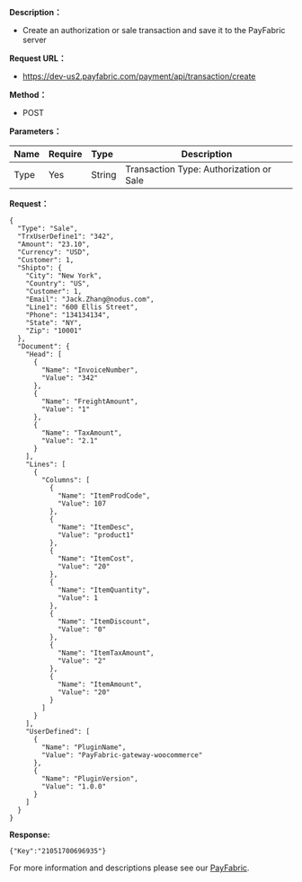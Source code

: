 **Description：** 

- Create an authorization or sale transaction and save it to the PayFabric server

**Request URL：** 
- https://dev-us2.payfabric.com/payment/api/transaction/create
  
**Method：**
- POST 

**Parameters：** 

|Name|Require|Type|Description|
|:----    |:---|:----- |-----   |
|Type |Yes  |String |Transaction Type: Authorization or Sale   |

**Request：** 
```
{
  "Type": "Sale",
  "TrxUserDefine1": "342",
  "Amount": "23.10",
  "Currency": "USD",
  "Customer": 1,
  "Shipto": {
    "City": "New York",
    "Country": "US",
    "Customer": 1,
    "Email": "Jack.Zhang@nodus.com",
    "Line1": "600 Ellis Street",
    "Phone": "134134134",
    "State": "NY",
    "Zip": "10001"
  },
  "Document": {
    "Head": [
      {
        "Name": "InvoiceNumber",
        "Value": "342"
      },
      {
        "Name": "FreightAmount",
        "Value": "1"
      },
      {
        "Name": "TaxAmount",
        "Value": "2.1"
      }
    ],
    "Lines": [
      {
        "Columns": [
          {
            "Name": "ItemProdCode",
            "Value": 107
          },
          {
            "Name": "ItemDesc",
            "Value": "product1"
          },
          {
            "Name": "ItemCost",
            "Value": "20"
          },
          {
            "Name": "ItemQuantity",
            "Value": 1
          },
          {
            "Name": "ItemDiscount",
            "Value": "0"
          },
          {
            "Name": "ItemTaxAmount",
            "Value": "2"
          },
          {
            "Name": "ItemAmount",
            "Value": "20"
          }
        ]
      }
    ],
    "UserDefined": [
      {
        "Name": "PluginName",
        "Value": "PayFabric-gateway-woocommerce"
      },
      {
        "Name": "PluginVersion",
        "Value": "1.0.0"
      }
    ]
  }
} 
```

 **Response:**
``` 
{"Key":"21051700696935"}
```
For more information and descriptions please see our [PayFabric](https://github.com/PayFabric/APIs/blob/master/PayFabric/README.md "PayFabric").



